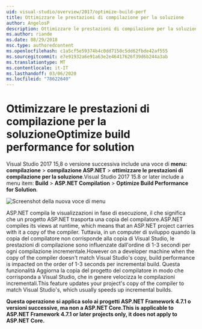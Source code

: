 ```yaml
---
uid: visual-studio/overview/2017/optimize-build-perf
title: Ottimizzare le prestazioni di compilazione per la soluzione
author: AngelosP
description: Ottimizzare le prestazioni di compilazione per la soluzione
ms.author: riande
ms.date: 08/29/2018
msc.type: authoredcontent
ms.openlocfilehash: c1a5cf5e59374b4c0dd7150c5dd62fbde42af555
ms.sourcegitcommit: e7e91932a6e91a63e2e46417626f39d6b244a3ab
ms.translationtype: MT
ms.contentlocale: it-IT
ms.lasthandoff: 03/06/2020
ms.locfileid: "78622640"
---
```

# <a name="optimize-build-performance-for-solution"></a><span data-ttu-id="b74fd-103">Ottimizzare le prestazioni di compilazione per la soluzione</span><span class="sxs-lookup"><span data-stu-id="b74fd-103">Optimize build performance for solution</span></span>

<span data-ttu-id="b74fd-104">Visual Studio 2017 15,8 o versione successiva include una voce di **menu: compilazione** > **compilazione ASP.NET** > **ottimizzare le prestazioni di compilazione per la soluzione**.</span><span class="sxs-lookup"><span data-stu-id="b74fd-104">Visual Studio 2017 15.8 or later include a menu item: **Build** > **ASP.NET Compilation** > **Optimize Build Performance for Solution**.</span></span>

![Screenshot della nuova voce di menu](optimize-build-perf/_static/optimize-build-performance-for-solution.png)

<span data-ttu-id="b74fd-106">ASP.NET compila le visualizzazioni in fase di esecuzione, il che significa che un progetto ASP.NET trasporta una copia del compilatore.</span><span class="sxs-lookup"><span data-stu-id="b74fd-106">ASP.NET compiles its views at runtime, which means that an ASP.NET project carries with it a copy of the compiler.</span></span> <span data-ttu-id="b74fd-107">Tuttavia, in un computer di sviluppo quando la copia del compilatore non corrisponde alla copia di Visual Studio, le prestazioni di compilazione sono influenzate dall'ordine di 1-3 secondi per ogni compilazione incrementale.</span><span class="sxs-lookup"><span data-stu-id="b74fd-107">However on a developer machine when the copy of the compiler doesn't match Visual Studio's copy, build performance is impacted on the order of 1-3 seconds per incremental build.</span></span> <span data-ttu-id="b74fd-108">Questa funzionalità Aggiorna la copia del progetto del compilatore in modo che corrisponda a Visual Studio, che in genere velocizza le compilazioni incrementali.</span><span class="sxs-lookup"><span data-stu-id="b74fd-108">This feature updates your project's copy of the compiler to match Visual Studio's, which usually speeds up incremental builds.</span></span>

<span data-ttu-id="b74fd-109">**Questa operazione si applica solo ai progetti ASP.NET Framework 4.7.1 o versioni successive, ma non a ASP.NET Core.**</span><span class="sxs-lookup"><span data-stu-id="b74fd-109">**This is applicable to ASP.NET Framework 4.7.1 or later projects only, it does not apply to ASP.NET Core.**</span></span>
